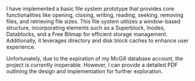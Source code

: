 I have implemented a basic file system prototype that provides core functionalities like opening, closing, writing, reading, seeking, removing files, and retrieving file sizes. This file system utilizes a window-based structure, incorporating elements such as a Superblock, Inodes, Datablocks, and a Free Bitmap for efficient storage management. Additionally, it leverages directory and disk block caches to enhance user experience.

Unfortunately, due to the expiration of my McGill database account, the project is currently inoperable. However, I can provide a detailed PDF outlining the design and implementation for further exploration.
